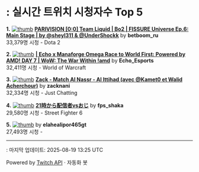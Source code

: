 # : 실시간 트위치 시청자수 Top 5

**1.** [![thumb](https://static-cdn.jtvnw.net/previews-ttv/live_user_betboom_ru-320x180.jpg)](https://twitch.tv/betboom_ru)
**[PARIVISION [0:0] Team Liquid | Bo2 | FISSURE Universe Ep.6: Main Stage | by @sheyl311 & @UnderShockk](https://twitch.tv/betboom_ru)** by **betboom_ru**<br>33,379명 시청  - Dota 2

**2.** [![thumb](https://static-cdn.jtvnw.net/previews-ttv/live_user_echo_esports-320x180.jpg)](https://twitch.tv/Echo_Esports)
**[| Echo x Manaforge Omega Race to World First: Powered by AMD!  DAY 7 | WoW: The War Within !amd](https://twitch.tv/Echo_Esports)** by **Echo_Esports**<br>32,411명 시청  - World of Warcraft

**3.** [![thumb](https://static-cdn.jtvnw.net/previews-ttv/live_user_zacknani-320x180.jpg)](https://twitch.tv/zacknani)
**[Zack - Match Al Nassr - Al Ittihad (avec @Kamet0 et Walid Acherchour)](https://twitch.tv/zacknani)** by **zacknani**<br>32,334명 시청  - Just Chatting

**4.** [![thumb](https://static-cdn.jtvnw.net/previews-ttv/live_user_fps_shaka-320x180.jpg)](https://twitch.tv/fps_shaka)
**[21時から配信者vsおじ](https://twitch.tv/fps_shaka)** by **fps_shaka**<br>29,580명 시청  - Street Fighter 6

**5.** [![thumb](https://static-cdn.jtvnw.net/previews-ttv/live_user_elahealipor465gt-320x180.jpg)](https://twitch.tv/elahealipor465gt)
**[](https://twitch.tv/elahealipor465gt)** by **elahealipor465gt**<br>27,493명 시청  - 


---
: 마지막 업데이트: 2025-08-19 13:25 UTC

Powered by [Twitch API](https://dev.twitch.tv/docs/api/reference) · 자동화 봇